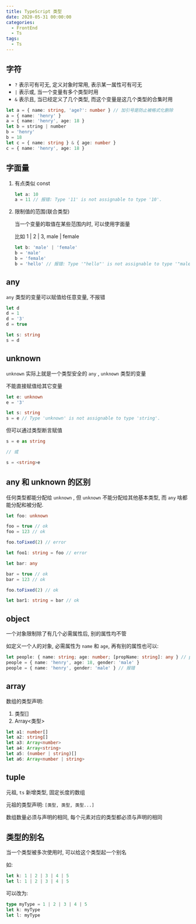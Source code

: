 ```yaml
---
title: TypeScript 类型
date: 2020-05-31 00:00:00
categories:
  - FrontEnd
  - Ts
tags:
  - Ts
---
```


## 字符

- `?` 表示可有可无, 定义对象时常用, 表示某一属性可有可无
- `|` 表示或, 当一个变量有多个类型时用
- `&` 表示且, 当已经定义了几个类型, 而这个变量是这几个类型的合集时用

```ts
let a = { name: string, 'age?': number } // 加引号是防止被格式化删除
a = { name: 'henry' }
a = { name: 'henry', age: 18 }
let b = string | number
b = 'henry'
b = 18
let c = { name: string } & { age: number }
c = { name: 'henry', age: 18 }
```

## 字面量

1. 有点类似 const

   ```ts
   let a: 10
   a = 11 // 报错: Type '11' is not assignable to type '10'.
   ```

2. 限制值的范围(联合类型)

   当一个变量的取值在某些范围内时, 可以使用字面量

   比如 1 | 2 | 3, male | female

   ```ts
   let b: 'male' | 'female'
   b = 'male'
   b = 'female'
   b = 'hello' // 报错: Type '"hello"' is not assignable to type '"male" | "female"'.
   ```

## any

`any` 类型的变量可以赋值给任意变量, 不报错

```ts
let d
d = 1
d = '3'
d = true

let s: string
s = d
```

## unknown

`unknown` 实际上就是一个类型安全的 `any` , `unknown` 类型的变量

不能直接赋值给其它变量

```ts
let e: unknown
e = '3'

let s: string
s = e // Type 'unknown' is not assignable to type 'string'.
```

但可以通过类型断言赋值

```ts
s = e as string

// 或

s = <string>e
```

## any 和 unknown 的区别

任何类型都能分配给 `unknown` , 但 `unknown` 不能分配给其他基本类型, 而 `any` 啥都能分配和被分配.

```ts
let foo: unknown

foo = true // ok
foo = 123 // ok

foo.toFixed(2) // error

let foo1: string = foo // error
```

```ts
let bar: any

bar = true // ok
bar = 123 // ok

foo.toFixed(2) // ok

let bar1: string = bar // ok
```

## object

一个对象限制除了有几个必需属性后, 别的属性均不管

如定义一个人的对象, 必需属性为 `name` 和 `age`, 再有别的属性也可以:

```ts
let people: { name: string; age: number; [propName: string]: any } // propName 也可以改成别的单词
people = { name: 'henry', age: 18, gender: 'male' }
people = { name: 'henry', gender: 'male' } // 报错
```

## array

数组的类型声明:

1. 类型[]
2. Array<类型>

```ts
let a1: number[]
let a2: string[]
let a3: Array<number>
let a4: Array<string>
let a5: (number | string)[]
let a6: Array<number | string>
```

## tuple

元祖, `ts` 新增类型, 固定长度的数组

元祖的类型声明: `[类型, 类型, 类型...]`

数组数量必须与声明的相同, 每个元素对应的类型都必须与声明的相同

## 类型的别名

当一个类型被多次使用时, 可以给这个类型起一个别名

如:

```ts
let k: 1 | 2 | 3 | 4 | 5
let l: 1 | 2 | 3 | 4 | 5
```

可以改为:

```ts
type myType = 1 | 2 | 3 | 4 | 5
let k: myType
let l: myType
```
